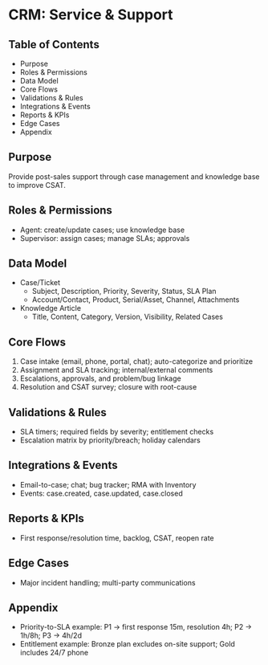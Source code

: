 # CRM: Service & Support

## Table of Contents
- Purpose
- Roles & Permissions
- Data Model
- Core Flows
- Validations & Rules
- Integrations & Events
- Reports & KPIs
- Edge Cases
- Appendix

## Purpose
Provide post-sales support through case management and knowledge base to improve CSAT.

## Roles & Permissions
- Agent: create/update cases; use knowledge base
- Supervisor: assign cases; manage SLAs; approvals

## Data Model
- Case/Ticket
  - Subject, Description, Priority, Severity, Status, SLA Plan
  - Account/Contact, Product, Serial/Asset, Channel, Attachments
- Knowledge Article
  - Title, Content, Category, Version, Visibility, Related Cases

## Core Flows
1. Case intake (email, phone, portal, chat); auto-categorize and prioritize
2. Assignment and SLA tracking; internal/external comments
3. Escalations, approvals, and problem/bug linkage
4. Resolution and CSAT survey; closure with root-cause

## Validations & Rules
- SLA timers; required fields by severity; entitlement checks
- Escalation matrix by priority/breach; holiday calendars

## Integrations & Events
- Email-to-case; chat; bug tracker; RMA with Inventory
- Events: case.created, case.updated, case.closed

## Reports & KPIs
- First response/resolution time, backlog, CSAT, reopen rate

## Edge Cases
- Major incident handling; multi-party communications

## Appendix
- Priority-to-SLA example: P1 → first response 15m, resolution 4h; P2 → 1h/8h; P3 → 4h/2d
- Entitlement example: Bronze plan excludes on-site support; Gold includes 24/7 phone
